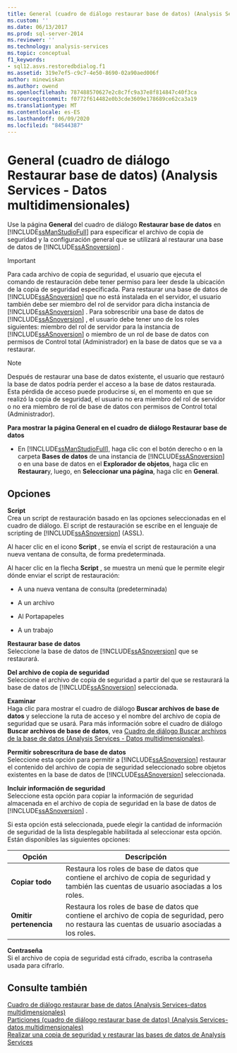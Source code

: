 ```yaml
---
title: General (cuadro de diálogo restaurar base de datos) (Analysis Services-datos multidimensionales) | Microsoft Docs
ms.custom: ''
ms.date: 06/13/2017
ms.prod: sql-server-2014
ms.reviewer: ''
ms.technology: analysis-services
ms.topic: conceptual
f1_keywords:
- sql12.asvs.restoredbdialog.f1
ms.assetid: 319e7ef5-c9c7-4e50-8690-02a90aed006f
author: minewiskan
ms.author: owend
ms.openlocfilehash: 787488570627e2c8c7fc9a37e8f814847c40f3ca
ms.sourcegitcommit: f0772f614482e0b3cde3609e178689ce62ca3a19
ms.translationtype: MT
ms.contentlocale: es-ES
ms.lasthandoff: 06/09/2020
ms.locfileid: "84544387"
---
```

# <a name="general-restore-database-dialog-box-analysis-services---multidimensional-data"></a>General (cuadro de diálogo Restaurar base de datos) (Analysis Services - Datos multidimensionales)
  Use la página **General** del cuadro de diálogo **Restaurar base de datos** en [!INCLUDE[ssManStudioFull](../includes/ssmanstudiofull-md.md)] para especificar el archivo de copia de seguridad y la configuración general que se utilizará al restaurar una base de datos de [!INCLUDE[ssASnoversion](../includes/ssasnoversion-md.md)] .  
  
> [!IMPORTANT]  
>  Para cada archivo de copia de seguridad, el usuario que ejecuta el comando de restauración debe tener permiso para leer desde la ubicación de la copia de seguridad especificada. Para restaurar una base de datos de [!INCLUDE[ssASnoversion](../includes/ssasnoversion-md.md)] que no está instalada en el servidor, el usuario también debe ser miembro del rol de servidor para dicha instancia de [!INCLUDE[ssASnoversion](../includes/ssasnoversion-md.md)] . Para sobrescribir una base de datos de [!INCLUDE[ssASnoversion](../includes/ssasnoversion-md.md)] , el usuario debe tener uno de los roles siguientes: miembro del rol de servidor para la instancia de [!INCLUDE[ssASnoversion](../includes/ssasnoversion-md.md)] o miembro de un rol de base de datos con permisos de Control total (Administrador) en la base de datos que se va a restaurar.  
  
> [!NOTE]  
>  Después de restaurar una base de datos existente, el usuario que restauró la base de datos podría perder el acceso a la base de datos restaurada. Esta pérdida de acceso puede producirse si, en el momento en que se realizó la copia de seguridad, el usuario no era miembro del rol de servidor o no era miembro de rol de base de datos con permisos de Control total (Administrador).  
  
 **Para mostrar la página General en el cuadro de diálogo Restaurar base de datos**  
  
-   En [!INCLUDE[ssManStudioFull](../includes/ssmanstudiofull-md.md)], haga clic con el botón derecho o en la carpeta **Bases de datos** de una instancia de [!INCLUDE[ssASnoversion](../includes/ssasnoversion-md.md)] o en una base de datos en el **Explorador de objetos**, haga clic en **Restaurar**y, luego, en **Seleccionar una página**, haga clic en **General**.  
  
## <a name="options"></a>Opciones  
 **Script**  
 Crea un script de restauración basado en las opciones seleccionadas en el cuadro de diálogo. El script de restauración se escribe en el lenguaje de scripting de [!INCLUDE[ssASnoversion](../includes/ssasnoversion-md.md)] (ASSL).  
  
 Al hacer clic en el icono **Script** , se envía el script de restauración a una nueva ventana de consulta, de forma predeterminada.  
  
 Al hacer clic en la flecha **Script** , se muestra un menú que le permite elegir dónde enviar el script de restauración:  
  
-   A una nueva ventana de consulta (predeterminada)  
  
-   A un archivo  
  
-   Al Portapapeles  
  
-   A un trabajo  
  
 **Restaurar base de datos**  
 Seleccione la base de datos de [!INCLUDE[ssASnoversion](../includes/ssasnoversion-md.md)] que se restaurará.  
  
 **Del archivo de copia de seguridad**  
 Seleccione el archivo de copia de seguridad a partir del que se restaurará la base de datos de [!INCLUDE[ssASnoversion](../includes/ssasnoversion-md.md)] seleccionada.  
  
 **Examinar**  
 Haga clic para mostrar el cuadro de diálogo **Buscar archivos de base de datos** y seleccione la ruta de acceso y el nombre del archivo de copia de seguridad que se usará. Para más información sobre el cuadro de diálogo **Buscar archivos de base de datos**, vea [Cuadro de diálogo Buscar archivos de la base de datos &#40;Analysis Services - Datos multidimensionales&#41;](locate-database-files-dialog-box-analysis-services-multidimensional-data.md).  
  
 **Permitir sobrescritura de base de datos**  
 Seleccione esta opción para permitir a [!INCLUDE[ssASnoversion](../includes/ssasnoversion-md.md)] restaurar el contenido del archivo de copia de seguridad seleccionado sobre objetos existentes en la base de datos de [!INCLUDE[ssASnoversion](../includes/ssasnoversion-md.md)] seleccionada.  
  
 **Incluir información de seguridad**  
 Seleccione esta opción para copiar la información de seguridad almacenada en el archivo de copia de seguridad en la base de datos de [!INCLUDE[ssASnoversion](../includes/ssasnoversion-md.md)] .  
  
 Si esta opción está seleccionada, puede elegir la cantidad de información de seguridad de la lista desplegable habilitada al seleccionar esta opción. Están disponibles las siguientes opciones:  
  
|Opción|Descripción|  
|------------|-----------------|  
|**Copiar todo**|Restaura los roles de base de datos que contiene el archivo de copia de seguridad y también las cuentas de usuario asociadas a los roles.|  
|**Omitir pertenencia**|Restaura los roles de base de datos que contiene el archivo de copia de seguridad, pero no restaura las cuentas de usuario asociadas a los roles.|  
  
 **Contraseña**  
 Si el archivo de copia de seguridad está cifrado, escriba la contraseña usada para cifrarlo.  
  
## <a name="see-also"></a>Consulte también  
 [Cuadro de diálogo restaurar base de datos &#40;Analysis Services-datos multidimensionales&#41;](restore-database-dialog-box-analysis-services-multidimensional-data.md)   
 [Particiones &#40;cuadro de diálogo restaurar base de datos&#41; &#40;Analysis Services-datos multidimensionales&#41;](partitions-restore-database-dialog-box-analysis-services-multidimensional-data.md)   
 [Realizar una copia de seguridad y restaurar las bases de datos de Analysis Services](multidimensional-models/backup-and-restore-of-analysis-services-databases.md)  
  
  
